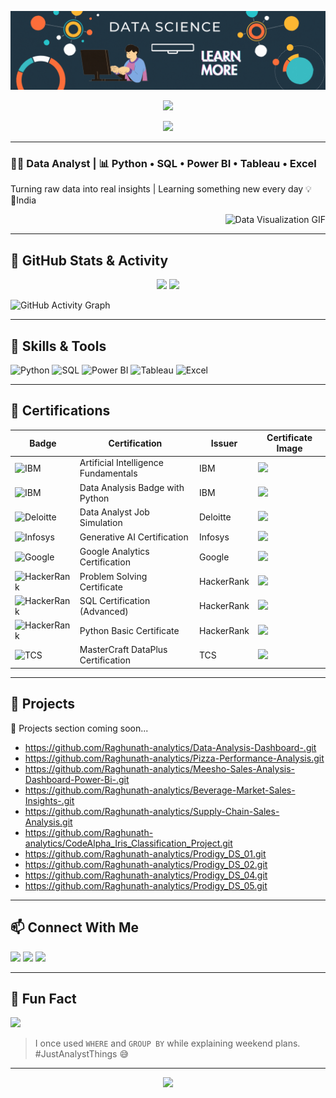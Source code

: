 ![logo](https://github.com/Raghunath-analytics/Raghunath-analytics/blob/main/banner.gif)
<p align="center">
  <img src="https://capsule-render.vercel.app/api?type=waving&color=0:00c6ff,100:0072ff&height=160&section=header&text=Hi%20👋%20I'm%20Raghunath%20Das&fontColor=ffffff&fontSize=40&fontAlignY=40" />
</p>
<p align="center">
  <img src="https://readme-typing-svg.herokuapp.com?font=Fira+Code&size=26&pause=1000&color=00C6FF&center=true&vCenter=true&width=600&lines=Data+Analyst+%7C+Python+%7C+SQL+%7C+Power+BI;Data+to+Decisions+%F0%9F%93%88;Lifelong+Learner+%F0%9F%92%A1" />
</p>



---

### 👨‍💻 Data Analyst | 📊 Python • SQL • Power BI • Tableau • Excel  
Turning raw data into real insights | Learning something new every day 💡  
📍India

<p align="right">
  <img src="https://media.giphy.com/media/LMt9638dO8dftAjtco/giphy.gif" width="250" alt="Data Visualization GIF" />
</p>






---
## 🧠 GitHub Stats & Activity

<p align="center">
  <img src="https://github-readme-stats.vercel.app/api?username=Raghunath-analytics&show_icons=true&theme=radical" height="160" />
  <img src="https://github-readme-streak-stats.herokuapp.com/?user=Raghunath-analytics&theme=radical" height="160"/>
</p>

![GitHub Activity Graph](https://github-readme-activity-graph.vercel.app/graph?username=Raghunath-analytics&theme=react-dark&hide_border=true)


---

## 🚀 Skills & Tools

![Python](https://img.shields.io/badge/Python-3776AB?logo=python&logoColor=white&style=for-the-badge)
![SQL](https://img.shields.io/badge/SQL-336791?logo=postgresql&logoColor=white&style=for-the-badge)
![Power BI](https://img.shields.io/badge/PowerBI-F2C811?logo=powerbi&logoColor=black&style=for-the-badge)
![Tableau](https://img.shields.io/badge/Tableau-E97627?logo=tableau&logoColor=white&style=for-the-badge)
![Excel](https://img.shields.io/badge/Excel-217346?logo=microsoft-excel&logoColor=white&style=for-the-badge)

---

## 📜 Certifications

| Badge | Certification | Issuer | Certificate Image |
|-------|---------------|--------|--------------------|
| ![IBM](https://img.shields.io/badge/IBM-AI%20Fundamentals-blue?logo=ibm&style=for-the-badge) | Artificial Intelligence Fundamentals | IBM | ![]( https://i.ibb.co/0jPW3gPq/Artificial-Intelligence-Fundamentals-by-IBM.jpg) |
| ![IBM](https://img.shields.io/badge/IBM-Data%20Analysis%20with%20Python-blue?logo=ibm&style=for-the-badge) | Data Analysis Badge with Python | IBM | ![]( https://i.ibb.co/fddjYQYh/Data-Analysis-badge-with-Python-By-IBM.jpg) |
| ![Deloitte](https://img.shields.io/badge/Deloitte-Data%20Analyst%20Simulation-green?logo=deloitte&style=for-the-badge) | Data Analyst Job Simulation | Deloitte | ![]( https://i.ibb.co/2YNcb3Nm/Deloitte-Data-Analyst-Job-Simulation.jpg) |
| ![Infosys](https://img.shields.io/badge/Infosys-Generative%20AI-blue?logo=infosys&style=for-the-badge) | Generative AI Certification | Infosys | ![]( https://i.ibb.co/JWy4Mymd/Generative-Ai-Certification-by-Infosys.jpg) |
| ![Google](https://img.shields.io/badge/Google-Analytics%20Certified-red?logo=google&style=for-the-badge) | Google Analytics Certification | Google | ![]( https://i.ibb.co/Df7JLbXv/Google-Analytics-Certification.jpg) |
| ![HackerRank](https://img.shields.io/badge/HackerRank-Problem%20Solving-lightgrey?logo=hackerrank&style=for-the-badge) | Problem Solving Certificate | HackerRank | ![]( https://i.ibb.co/pBk5qnCg/Problem-Solving-certificate-by-Hacker-Rank.jpg) |
| ![HackerRank](https://img.shields.io/badge/HackerRank-SQL%20(Advanced)-orange?logo=hackerrank&style=for-the-badge) | SQL Certification (Advanced) | HackerRank | ![]( https://i.ibb.co/W4M9QqCj/SQL-Certification-Advanced-by-Hacker-Rank.jpg) |
| ![HackerRank](https://img.shields.io/badge/HackerRank-Python%20(Basic)-blueviolet?logo=hackerrank&style=for-the-badge) | Python Basic Certificate | HackerRank | ![]( https://i.ibb.co/zhnTDX3M/Python-basic-certificate-by-Hacker-Rank.jpg) |
| ![TCS](https://img.shields.io/badge/TCS-MasterCraft%20DataPlus-blueviolet?logo=tata&style=for-the-badge) | MasterCraft DataPlus Certification | TCS | ![]( https://i.ibb.co/bjhLtXqJ/TCS-Master-Craft-Data-Plus-Certification.jpg) |


---

## 🔧 Projects

🚧 Projects section coming soon...

- <https://github.com/Raghunath-analytics/Data-Analysis-Dashboard-.git>
- <https://github.com/Raghunath-analytics/Pizza-Performance-Analysis.git>
- <https://github.com/Raghunath-analytics/Meesho-Sales-Analysis-Dashboard-Power-Bi-.git>
- <https://github.com/Raghunath-analytics/Beverage-Market-Sales-Insights-.git>
- <https://github.com/Raghunath-analytics/Supply-Chain-Sales-Analysis.git>
- <https://github.com/Raghunath-analytics/CodeAlpha_Iris_Classification_Project.git>
- <https://github.com/Raghunath-analytics/Prodigy_DS_01.git>
- <https://github.com/Raghunath-analytics/Prodigy_DS_02.git>
- <https://github.com/Raghunath-analytics/Prodigy_DS_04.git>
- <https://github.com/Raghunath-analytics/Prodigy_DS_05.git>

---

## 📫 Connect With Me

<p align="left">
  <a href="https://www.linkedin.com/in/raghunath-das-1a340243"><img src="https://img.shields.io/badge/LinkedIn-Raghunath%20Das-blue?style=for-the-badge&logo=linkedin"></a>
  <a href="https://github.com/Raghunath-analytics"><img src="https://img.shields.io/badge/GitHub-Raghunath--analytics-181717?style=for-the-badge&logo=github"></a>
  <a href="mailto:raghumailzu@gmail.com"><img src="https://img.shields.io/badge/Email-raghumailzu@gmail.com-red?style=for-the-badge&logo=gmail&logoColor=white"></a>
</p>

---

## 📝 Fun Fact  
<img src="https://media.giphy.com/media/l3vR9O2qE6YdfAAO4/giphy.gif" width="50"/>

> I once used `WHERE` and `GROUP BY` while explaining weekend plans. #JustAnalystThings 😅


---

<p align="center">
  <img src="https://capsule-render.vercel.app/api?type=waving&color=0:0072ff,100:00c6ff&height=120&section=footer"/>
</p>
